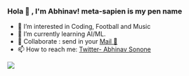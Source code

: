 ### Hola 👋 , I'm Abhinav! meta-sapien is my pen name 
- 👀 I’m interested in Coding, Football and Music
- 🌱 I’m currently learning AI/ML. 
- 💞️ Collaborate : send in your [Mail 📧](abhinavsonone06@gmail.com)
- 📫 How to reach me: [Twitter- Abhinav Sonone](https://twitter.com/Abhinav_Sonone)


<img src= "https://github-readme-stats.vercel.app/api?username=meta-sapien&&show_icons=true&title_color=ffffff&icon_color=bb2acf&text_color=daf7dc&bg_color=151515">
<!---
meta-sapien/meta-sapien is a ✨ special ✨ repository because its `README.md` (this file) appears on your GitHub profile.
You can click the Preview link to take a look at your changes.
--->
